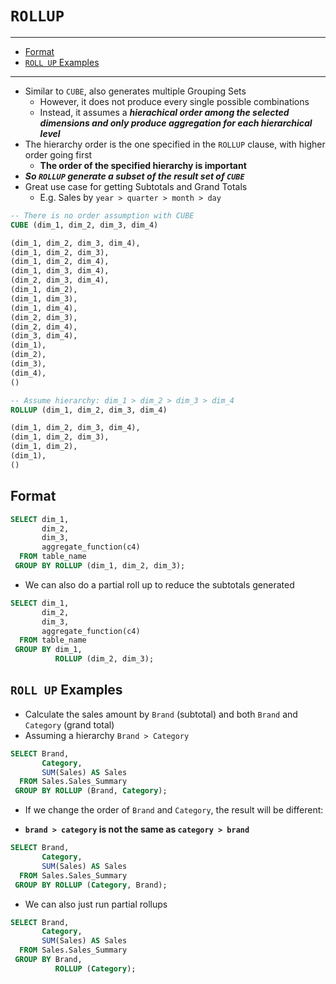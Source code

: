 # `ROLLUP`

---

- [Format](#format)
- [`ROLL UP` Examples](#roll-up-examples)

---

- Similar to `CUBE`, also generates multiple Grouping Sets
  - However, it does not produce every single possible combinations
  - Instead, it assumes a ***hierachical order among the selected dimensions and only produce aggregation for each hierarchical level***
- The hierarchy order is the one specified in the `ROLLUP` clause, with higher order going first
  - **The order of the specified hierarchy is important**
- ***So `ROLLUP` generate a subset of the result set of `CUBE`***
- Great use case for getting Subtotals and Grand Totals
  - E.g. Sales by `year > quarter > month > day`

```sql
-- There is no order assumption with CUBE
CUBE (dim_1, dim_2, dim_3, dim_4)

(dim_1, dim_2, dim_3, dim_4),
(dim_1, dim_2, dim_3),
(dim_1, dim_2, dim_4),
(dim_1, dim_3, dim_4),
(dim_2, dim_3, dim_4),
(dim_1, dim_2),
(dim_1, dim_3),
(dim_1, dim_4),
(dim_2, dim_3),
(dim_2, dim_4),
(dim_3, dim_4),
(dim_1),
(dim_2),
(dim_3),
(dim_4),
()
```

```sql
-- Assume hierarchy: dim_1 > dim_2 > dim_3 > dim_4
ROLLUP (dim_1, dim_2, dim_3, dim_4)

(dim_1, dim_2, dim_3, dim_4),
(dim_1, dim_2, dim_3),
(dim_1, dim_2),
(dim_1),
()
```

## Format

```sql
SELECT dim_1,
       dim_2,
       dim_3,
       aggregate_function(c4)
  FROM table_name
 GROUP BY ROLLUP (dim_1, dim_2, dim_3);
```

- We can also do a partial roll up to reduce the subtotals generated

```sql
SELECT dim_1,
       dim_2,
       dim_3,
       aggregate_function(c4)
  FROM table_name
 GROUP BY dim_1,
          ROLLUP (dim_2, dim_3);
```

## `ROLL UP` Examples

- Calculate the sales amount by `Brand` (subtotal) and both `Brand` and `Category` (grand total)
- Assuming a hierarchy `Brand > Category`

```sql
SELECT Brand,
       Category,
       SUM(Sales) AS Sales
  FROM Sales.Sales_Summary
 GROUP BY ROLLUP (Brand, Category);
```

- If we change the order of `Brand` and `Category`, the result will be different:

- **`brand > category` is not the same as `category > brand`**

```sql
SELECT Brand,
       Category,
       SUM(Sales) AS Sales
  FROM Sales.Sales_Summary
 GROUP BY ROLLUP (Category, Brand);
```

- We can also just run partial rollups

```sql
SELECT Brand,
       Category,
       SUM(Sales) AS Sales
  FROM Sales.Sales_Summary
 GROUP BY Brand,
          ROLLUP (Category);
```
